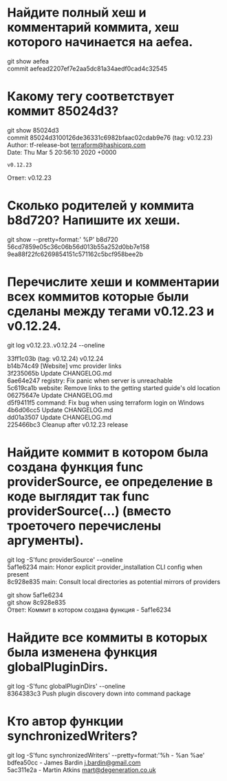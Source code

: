 # Найдите полный хеш и комментарий коммита, хеш которого начинается на aefea.

git show aefea<br/>
commit aefead2207ef7e2aa5dc81a34aedf0cad4c32545<br/>

# Какому тегу соответствует коммит 85024d3?

git show 85024d3<br/>
commit 85024d3100126de36331c6982bfaac02cdab9e76 (tag: v0.12.23)<br/>
Author: tf-release-bot <terraform@hashicorp.com><br/>
Date:   Thu Mar 5 20:56:10 2020 +0000<br/>

    v0.12.23
Ответ: v0.12.23

# Сколько родителей у коммита b8d720? Напишите их хеши.

git show --pretty=format:' %P' b8d720<br/>
56cd7859e05c36c06b56d013b55a252d0bb7e158 9ea88f22fc6269854151c571162c5bcf958bee2b

# Перечислите хеши и комментарии всех коммитов которые были сделаны между тегами v0.12.23 и v0.12.24.

git log  v0.12.23..v0.12.24  --oneline

33ff1c03b (tag: v0.12.24) v0.12.24<br/>
b14b74c49 [Website] vmc provider links<br/>
3f235065b Update CHANGELOG.md<br/>
6ae64e247 registry: Fix panic when server is unreachable<br/>
5c619ca1b website: Remove links to the getting started guide's old location<br/>
06275647e Update CHANGELOG.md<br/>
d5f9411f5 command: Fix bug when using terraform login on Windows<br/>
4b6d06cc5 Update CHANGELOG.md<br/>
dd01a3507 Update CHANGELOG.md<br/>
225466bc3 Cleanup after v0.12.23 release<br/>

# Найдите коммит в котором была создана функция func providerSource, ее определение в коде выглядит так func providerSource(...) (вместо троеточего перечислены аргументы).

git log -S'func providerSource' --oneline<br/>
5af1e6234 main: Honor explicit provider_installation CLI config when present<br/>
8c928e835 main: Consult local directories as potential mirrors of providers<br/>


git show 5af1e6234<br/>
git show 8c928e835<br/>
Ответ: Коммит в котором создана функция - 5af1e6234

# Найдите все коммиты в которых была изменена функция globalPluginDirs.

git log -S'func globalPluginDirs' --oneline<br/>
8364383c3 Push plugin discovery down into command package

# Кто автор функции synchronizedWriters?

git log -S'func synchronizedWriters' --pretty=format:'%h - %an %ae'<br/>
bdfea50cc - James Bardin j.bardin@gmail.com<br/>
5ac311e2a - Martin Atkins mart@degeneration.co.uk<br/>
